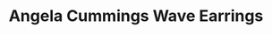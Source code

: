 ---
title: Angela Cummings Wave Earrings
description: |
  Dark, dramatic Tahitian Pearls are set in whitecapped waves of Diamonds in these statement button earrings.
specs: |
  Pair of 12.5mm Tahitian Cultured Pearls with 2.88 carats of White Diamonds, set in Platinum and 18K White Gold.
images:
  - image_path: /uploads/angela-cummings-for-assael-wave-earrings.png
_category:
order: 21
categories:
  - earrings
---